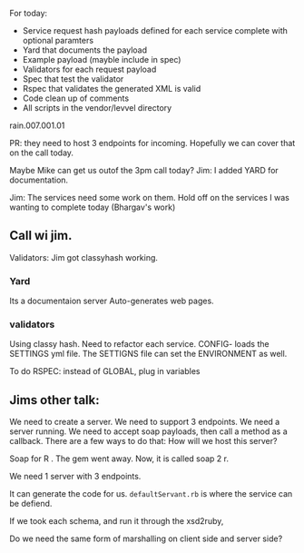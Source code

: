 For today:



- Service request hash payloads defined for each service complete with optional paramters
- Yard that documents the payload
- Example payload (mayble include in spec)
- Validators for each request payload
- Spec that test the validator
- Rspec that validates the generated XML is valid
- Code clean up of comments
- All scripts in the vendor/levvel directory


rain.007.001.01

PR: they need to host 3 endpoints for incoming.
Hopefully we can cover that on the call today.

Maybe Mike can get us outof the 3pm call today?
Jim: I added YARD for documentation.

Jim: The services need some work on them. Hold off on the services I was wanting to complete today (Bhargav's work)

## Call wi jim.

Validators: Jim got classyhash working.


### Yard
Its a documentaion server
Auto-generates web pages.

### validators

Using classy hash.
Need to refactor each service.
CONFIG- loads the SETTINGS yml file.
The SETTIGNS file can set the ENVIRONMENT as well.

To do RSPEC: instead of GLOBAL, plug in variables



## Jims other talk:

We need to create a server.
We need to support 3 endpoints.
We need a server running.
We need to accept soap payloads, then call a method as a callback.
There are a few ways to do that:
How will we host this server?

Soap for R .
The gem went away.
Now, it is called soap 2 r.

We need 1 server with 3 endpoints.

It can generate the code for us.
`defaultServant.rb` is where the service can be defiend.

If we took each schema, and run it through the xsd2ruby,

Do we need the same form of marshalling on client side and server side?